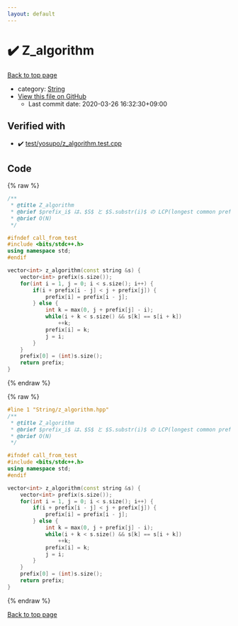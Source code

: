 ```yaml
---
layout: default
---
```


<!-- mathjax config similar to math.stackexchange -->
<script type="text/javascript" async
  src="https://cdnjs.cloudflare.com/ajax/libs/mathjax/2.7.5/MathJax.js?config=TeX-MML-AM_CHTML">
</script>
<script type="text/x-mathjax-config">
  MathJax.Hub.Config({
    TeX: { equationNumbers: { autoNumber: "AMS" }},
    tex2jax: {
      inlineMath: [ ['$','$'] ],
      processEscapes: true
    },
    "HTML-CSS": { matchFontHeight: false },
    displayAlign: "left",
    displayIndent: "2em"
  });
</script>

<script type="text/javascript" src="https://cdnjs.cloudflare.com/ajax/libs/jquery/3.4.1/jquery.min.js"></script>
<script src="https://cdn.jsdelivr.net/npm/jquery-balloon-js@1.1.2/jquery.balloon.min.js" integrity="sha256-ZEYs9VrgAeNuPvs15E39OsyOJaIkXEEt10fzxJ20+2I=" crossorigin="anonymous"></script>
<script type="text/javascript" src="../../assets/js/copy-button.js"></script>
<link rel="stylesheet" href="../../assets/css/copy-button.css" />


# :heavy_check_mark: Z_algorithm

<a href="../../index.html">Back to top page</a>

* category: <a href="../../index.html#27118326006d3829667a400ad23d5d98">String</a>
* <a href="{{ site.github.repository_url }}/blob/master/String/z_algorithm.hpp">View this file on GitHub</a>
    - Last commit date: 2020-03-26 16:32:30+09:00




## Verified with

* :heavy_check_mark: <a href="../../verify/test/yosupo/z_algorithm.test.cpp.html">test/yosupo/z_algorithm.test.cpp</a>


## Code

<a id="unbundled"></a>
{% raw %}
```cpp
/**
 * @title Z_algorithm
 * @brief $prefix_i$ は、$S$ と $S.substr(i)$ の LCP(longest common prefix)
 * @brief O(N)
 */

#ifndef call_from_test
#include <bits/stdc++.h>
using namespace std;
#endif

vector<int> z_algorithm(const string &s) {
    vector<int> prefix(s.size());
    for(int i = 1, j = 0; i < s.size(); i++) {
        if(i + prefix[i - j] < j + prefix[j]) {
            prefix[i] = prefix[i - j];
        } else {
            int k = max(0, j + prefix[j] - i);
            while(i + k < s.size() && s[k] == s[i + k])
                ++k;
            prefix[i] = k;
            j = i;
        }
    }
    prefix[0] = (int)s.size();
    return prefix;
}
```
{% endraw %}

<a id="bundled"></a>
{% raw %}
```cpp
#line 1 "String/z_algorithm.hpp"
/**
 * @title Z_algorithm
 * @brief $prefix_i$ は、$S$ と $S.substr(i)$ の LCP(longest common prefix)
 * @brief O(N)
 */

#ifndef call_from_test
#include <bits/stdc++.h>
using namespace std;
#endif

vector<int> z_algorithm(const string &s) {
    vector<int> prefix(s.size());
    for(int i = 1, j = 0; i < s.size(); i++) {
        if(i + prefix[i - j] < j + prefix[j]) {
            prefix[i] = prefix[i - j];
        } else {
            int k = max(0, j + prefix[j] - i);
            while(i + k < s.size() && s[k] == s[i + k])
                ++k;
            prefix[i] = k;
            j = i;
        }
    }
    prefix[0] = (int)s.size();
    return prefix;
}

```
{% endraw %}

<a href="../../index.html">Back to top page</a>

